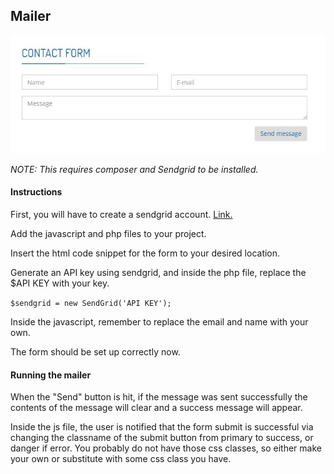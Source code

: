 ## Mailer

![](form.JPG)

*NOTE: This requires composer and Sendgrid to be installed.*

#### Instructions

First, you will have to create a sendgrid account. [Link.](https://sendgrid.com/)

Add the javascript and php files to your project. 

Insert the html code snippet for the form to your desired location. 

Generate an API key using sendgrid, and inside the php file, replace the $API KEY with your key. 

`$sendgrid = new SendGrid('API KEY');`

Inside the javascript, remember to replace the email and name with your own. 

The form should be set up correctly now.

#### Running the mailer

When the "Send" button is hit, if the message was sent successfully the contents of the message will clear and a success message will appear.

Inside the js file, the user is notified that the form submit is successful via changing the classname of the submit button from primary to success, or danger if error. 
You probably do not have those css classes, so either make your own or substitute with some css class you have.

